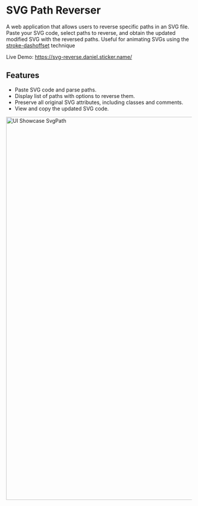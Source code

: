 # SVG Path Reverser

A web application that allows users to reverse specific paths in an SVG file. Paste your SVG code, select paths to reverse, and obtain the updated modified SVG with the reversed paths. Useful for animating SVGs using the [stroke-dashoffset](https://css-tricks.com/almanac/properties/s/stroke-dashoffset/) technique

Live Demo: https://svg-reverse.daniel.sticker.name/

## Features

- Paste SVG code and parse paths.
- Display list of paths with options to reverse them.
- Preserve all original SVG attributes, including classes and comments.
- View and copy the updated SVG code.

<img width="1038" alt="UI Showcase SvgPath" src="https://github.com/user-attachments/assets/3375c650-8d09-405b-bb96-fbce963f15ad">
